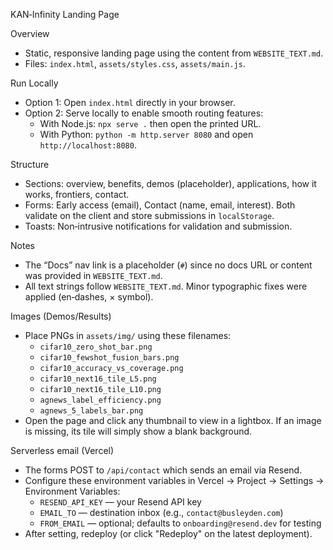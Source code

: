 KAN‑Infinity Landing Page

Overview
- Static, responsive landing page using the content from `WEBSITE_TEXT.md`.
- Files: `index.html`, `assets/styles.css`, `assets/main.js`.

Run Locally
- Option 1: Open `index.html` directly in your browser.
- Option 2: Serve locally to enable smooth routing features:
  - With Node.js: `npx serve .` then open the printed URL.
  - With Python: `python -m http.server 8080` and open `http://localhost:8080`.

Structure
- Sections: overview, benefits, demos (placeholder), applications, how it works, frontiers, contact.
- Forms: Early access (email), Contact (name, email, interest). Both validate on the client and store submissions in `localStorage`.
- Toasts: Non‑intrusive notifications for validation and submission.

Notes
- The “Docs” nav link is a placeholder (`#`) since no docs URL or content was provided in `WEBSITE_TEXT.md`.
- All text strings follow `WEBSITE_TEXT.md`. Minor typographic fixes were applied (en‑dashes, × symbol).

Images (Demos/Results)
- Place PNGs in `assets/img/` using these filenames:
  - `cifar10_zero_shot_bar.png`
  - `cifar10_fewshot_fusion_bars.png`
  - `cifar10_accuracy_vs_coverage.png`
  - `cifar10_next16_tile_L5.png`
  - `cifar10_next16_tile_L10.png`
  - `agnews_label_efficiency.png`
  - `agnews_5_labels_bar.png`
- Open the page and click any thumbnail to view in a lightbox. If an image is missing, its tile will simply show a blank background.

Serverless email (Vercel)
- The forms POST to `/api/contact` which sends an email via Resend.
- Configure these environment variables in Vercel → Project → Settings → Environment Variables:
  - `RESEND_API_KEY` — your Resend API key
  - `EMAIL_TO` — destination inbox (e.g., `contact@busleyden.com`)
  - `FROM_EMAIL` — optional; defaults to `onboarding@resend.dev` for testing
- After setting, redeploy (or click "Redeploy" on the latest deployment).
